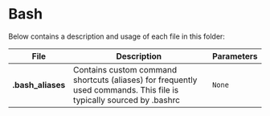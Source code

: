 # Bash

Below contains a description and usage of each file in this folder:

| File                              | Description                                                                                                           | Parameters                                                        |
| ---                               | ---                                                                                                                   | ---                                                               |
| **.bash_aliases**                 | Contains custom command shortcuts (aliases) for frequently used commands. This file is typically sourced by .bashrc   | `None`                                                            |
